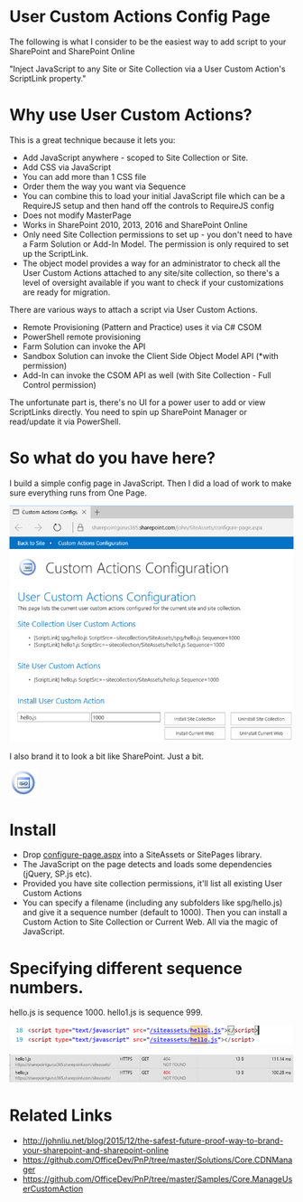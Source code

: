 # User Custom Actions Config Page

The following is what I consider to be the easiest way to add script to your SharePoint and SharePoint Online

"Inject JavaScript to any Site or Site Collection via a User Custom Action's ScriptLink property."

# Why use User Custom Actions?

This is a great technique because it lets you:

* Add JavaScript anywhere - scoped to Site Collection or Site.
* Add CSS via JavaScript
* You can add more than 1 CSS file
* Order them the way you want via Sequence
* You can combine this to load your initial JavaScript file which can be a RequireJS setup and then hand off the controls to RequireJS config
* Does not modify MasterPage
* Works in SharePoint 2010, 2013, 2016 and SharePoint Online
* Only need Site Collection permissions to set up - you don't need to have a Farm Solution or Add-In Model.  The permission is only required to set up the ScriptLink.
* The object model provides a way for an administrator to check all the User Custom Actions attached to any site/site collection, so there's a level of oversight available if you want to check if your customizations are ready for migration.

There are various ways to attach a script via User Custom Actions.
* Remote Provisioning (Pattern and Practice) uses it via C# CSOM
* PowerShell remote provisioning
* Farm Solution can invoke the API
* Sandbox Solution can invoke the Client Side Object Model API (*with permission)
* Add-In can invoke the CSOM API as well (with Site Collection - Full Control permission)

The unfortunate part is, there's no UI for a power user to add or view ScriptLinks directly.  You need to spin up SharePoint Manager or read/update it via PowerShell.

# So what do you have here?

I build a simple config page in JavaScript. 
Then I did a load of work to make sure everything runs from One Page.

![Screenshot](docs/ucacp-1.png)

I also brand it to look a bit like SharePoint.  Just a bit.

![Branding](docs/LINKS.gif)

# Install

* Drop [configure-page.aspx](dist/configure-page.aspx) into a SiteAssets or SitePages library.
* The JavaScript on the page detects and loads some dependencies (jQuery, SP.js etc). 
* Provided you have site collection permissions, it'll list all existing User Custom Actions
* You can specify a filename (including any subfolders like spg/hello.js) and give it a sequence number (default to 1000).  Then you can install a Custom Action to Site Collection or Current Web.  All via the magic of JavaScript.

# Specifying different sequence numbers.

hello.js is sequence 1000.  hello1.js is sequence 999.

![Screenshot](docs/ucacp-3.png)

![Screenshot](docs/ucacp-2.png)


# Related Links

* http://johnliu.net/blog/2015/12/the-safest-future-proof-way-to-brand-your-sharepoint-and-sharepoint-online
* https://github.com/OfficeDev/PnP/tree/master/Solutions/Core.CDNManager
* https://github.com/OfficeDev/PnP/tree/master/Samples/Core.ManageUserCustomAction

